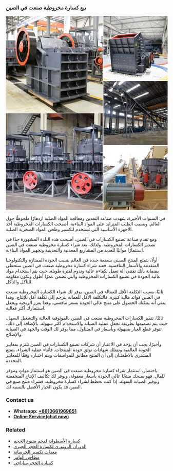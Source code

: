 <h3>بيع كسارة مخروطية صنعت في الصين</h3><img src='1701850609.jpg' alt=''><p>في السنوات الأخيرة، شهدت صناعة التعدين ومعالجة المواد الصلبة ازدهارًا ملحوظًا حول العالم. وبسبب الطلب المتزايد على المواد البناءية، أصبحت الكسارات المخروطية أحد الأجهزة الأساسية التي تستخدم لتكسير وطحن المواد الصخرية الصلبة.</p><p>ومع تقدم صناعة تصنيع الكسارات في الصين، أصبحت هذه البلدة المشهورة جدًا في تصدير الكسارات المخروطية. ولذلك، يعد شراء كسارة مخروطية صنعت في الصين استثمارًا مواتيًا للعديد من المشاريع المعدنية والتعدينية وتجهيز المواد البناءية.</p><p>أولًا، يتمتع المنتج الصيني بسمعة جيدة في العالم بسبب الجودة الممتازة والتكنولوجيا المتقدمة والأسعار التنافسية. فعند شراء كسارة مخروطية صنعت في الصين ستحظى بضمانة بأنك تقتني آلة تعمل بكفاءة عالية وتدوم لفترة طويلة. حيث يتم استخدام مواد عالية الجودة في تصنيع الكسارات المخروطية والتي تضمن عمرًا أطول وتكون مقاومة للتآكل والتآكل.</p><p>ثانيًا، بسبب التكلفة الأقل للعمالة في الصين، يوفر لك شراء الكسارة المخروطية صنعت في الصين فوائد مالية كبيرة. فالتكلفة الأقل للعمالة يترجم إلى تكلفة أقل للإنتاج، وهذا يعني أنه يمكنك الحصول على منتج عالي الجودة بسعر تنافسي. وهذا يعزز الربحية ويجعل استثمارك أكثر فعالية.</p><p>ثالثًا، تتميز الكسارات المخروطية صنعت في الصين بالموثوقية العالية والتشغيل السهل. حيث يتم تصميمها بطريقة تجعل عملية الصيانة والاستخدام أكثر سهولة. بالإضافة إلى ذلك، تتوفر قطع الغيار بسهولة وبأسعار في المتناول، مما يوفر لك الوقت والجهد في الصيانة والإصلاح.</p><p>وأخيرًا، يجب أن يؤخذ في الاعتبار أن شركات تصنيع الكسارات في الصين تلتزم بمعايير الجودة العالمية وتمتلك شهادات توثق جودة المنتجات. فأثناء عملية الشراء، يتمتع المشتري بالاطمئنان إلى أن المنتج مطابق للمواصفات ويتم اختباره وفقًا للمعايير المحددة.</p><p>باختصار، استثمار شراء كسارة مخروطية صنعت في الصين هو استثمار مواتٍ وموفر للمال. فهو يمنحك منتجًا عالي الجودة بأسعار معقولة، ويوفر لك تكاليف الإنتاج المنخفضة وتوفير الصيانة السهلة. إذا كنت تخطط لشراء كسارة مخروطية، فشراء منتج صنع في الصين قد يكون الخيار الأفضل بالنسبة لك.</p><h3>Contact us</h3><ul><li><strong>Whatsapp:&nbsp;<a href="https://wa.me/8613661969651">+8613661969651</a></strong></li><li><a href="https://swt.shibang-china.com/?git&amp;zhl&amp;بيع كسارة مخروطية صنعت في الصين"><strong>Online Service(chat now)</strong></a></li></ul><h3>Related</h3><ul><li><a href='كسارة الأسطوانة لفحم متنوع الحجم.md'>كسارة الأسطوانة لفحم متنوع الحجم</a></li><li><a href='الدوران الروتوري لكسارة الحجر الجيري.md'>الدوران الروتوري لكسارة الحجر الجيري</a></li><li><a href='معدات تكسير الخرسانة.md'>معدات تكسير الخرسانة</a></li><li><a href='مطاحن الهامر.md'>مطاحن الهامر</a></li><li><a href='كسارة الحجر ساياجي.md'>كسارة الحجر ساياجي</a></li></ul>